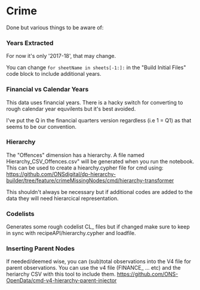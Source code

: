 # Crime

Done but various things to be aware of:

### Years Extracted

For now it's only '2017-18', that may change.

You can change `for sheetName in sheets[-1:]:` in the "Build Initial Files" code block to include additional years.


### Financial vs Calendar Years

This data uses financial years. There is a hacky switch for converting to rough calendar year equvilents but it's best
avoided.

I've put the Q in the financial quarters version regardless (i.e 1 = Q1) as that seems to be our convention.


### Hierarchy

The "Offences" dimension has a hierarchy. A file named Hierarchy_CSV_Offences.csv" will be generated when you run the notebook. This can be used to create a hiearchy.cypher file for cmd using:
https://github.com/ONSdigital/dp-hierarchy-builder/tree/feature/crimeMissingNodes/cmd/hierarchy-transformer

This shouldn't always be necessary but if additional codes are added to the data they will need hierarcical representation.


### Codelists

Generates some rough codelist CL_ files but if changed make sure to keep in sync with recipeAPI/hierarchy.cypher and loadfile.


### Inserting Parent Nodes

If needed/deemed wise, you can (sub)total observations into the V4 file for parent observations. You can use the v4 file (FINANCE_ ... etc) and the heriarchy CSV with this tool to include them.
https://github.com/ONS-OpenData/cmd-v4-hierarchy-parent-injector

